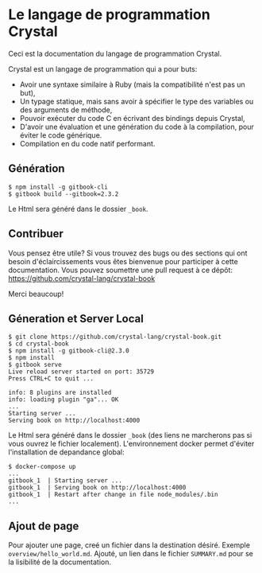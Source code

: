 # Le langage de programmation Crystal

Ceci est la documentation du langage de programmation Crystal.

Crystal est un langage de programmation qui a pour buts:

* Avoir une syntaxe similaire à Ruby (mais la compatibilité n'est pas un but),
* Un typage statique, mais sans avoir à spécifier le type des variables ou des arguments de méthode,
* Pouvoir exécuter du code C en écrivant des bindings depuis Crystal,
* D'avoir une évaluation et une génération du code à la compilation, pour éviter le code générique.
* Compilation en du code natif performant.

## Génération

```
$ npm install -g gitbook-cli
$ gitbook build --gitbook=2.3.2
```

Le Html sera généré dans le dossier `_book`.

## Contribuer

Vous pensez être utile? Si vous trouvez des bugs ou des sections
qui ont besoin d'éclaircissements vous êtes bienvenue pour participer
à cette documentation. Vous pouvez soumettre une pull request à ce dépôt:
https://github.com/crystal-lang/crystal-book

Merci beaucoup!

## Géneration et Server Local

```
$ git clone https://github.com/crystal-lang/crystal-book.git
$ cd crystal-book
$ npm install -g gitbook-cli@2.3.0
$ npm install
$ gitbook serve
Live reload server started on port: 35729
Press CTRL+C to quit ...

info: 8 plugins are installed
info: loading plugin "ga"... OK
...
Starting server ...
Serving book on http://localhost:4000
```
Le Html sera généré dans le dossier `_book` (des liens ne marcherons pas si vous ouvrez le fichier localement). L'environnement docker permet d'éviter l'installation de depandance global:

```
$ docker-compose up
...
gitbook_1  | Starting server ...
gitbook_1  | Serving book on http://localhost:4000
gitbook_1  | Restart after change in file node_modules/.bin
...
```

## Ajout de page
Pour ajouter une page, creé un fichier dans la destination désiré. Exemple `overview/hello_world.md`. Ajouté, un lien dans le fichier `SUMMARY.md` pour se la lisibilité de la documentation.